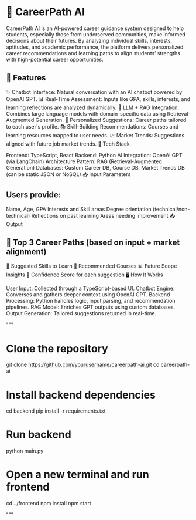 # 💼 CareerPath AI

CareerPath AI is an AI-powered career guidance system designed to help students, especially those from underserved communities, make informed decisions about their futures. By analyzing individual skills, interests, aptitudes, and academic performance, the platform delivers personalized career recommendations and learning paths to align students’ strengths with high-potential career opportunities.

## 🚀 Features

✨ Chatbot Interface: Natural conversation with an AI chatbot powered by OpenAI GPT.
📊 Real-Time Assessment: Inputs like GPA, skills, interests, and learning reflections are analyzed dynamically.
🧠 LLM + RAG Integration: Combines large language models with domain-specific data using Retrieval-Augmented Generation.
🔎 Personalized Suggestions: Career paths tailored to each user's profile.
📚 Skill-Building Recommendations: Courses and learning resources mapped to user needs.
📈 Market Trends: Suggestions aligned with future job market trends.
🧰 Tech Stack

Frontend: TypeScript, React
Backend: Python
AI Integration: OpenAI GPT (via LangChain)
Architecture Pattern: RAG (Retrieval-Augmented Generation)
Databases: Custom Career DB, Course DB, Market Trends DB (can be static JSON or NoSQL)
📥 Input Parameters

## Users provide:

Name, Age, GPA
Interests and Skill areas
Degree orientation (technical/non-technical)
Reflections on past learning
Areas needing improvement
📤 Output

## 📌 Top 3 Career Paths (based on input + market alignment)
🧭 Suggested Skills to Learn
📘 Recommended Courses
📊 Future Scope Insights
🧮 Confidence Score for each suggestion
🖥️ How It Works

User Input: Collected through a TypeScript-based UI.
Chatbot Engine: Converses and gathers deeper context using OpenAI GPT.
Backend Processing: Python handles logic, input parsing, and recommendation pipelines.
RAG Model: Enriches GPT outputs using custom databases.
Output Generation: Tailored suggestions returned in real-time.


"""
# Clone the repository
git clone https://github.com/yourusername/careerpath-ai.git
cd careerpath-ai

# Install backend dependencies
cd backend
pip install -r requirements.txt

# Run backend
python main.py

# Open a new terminal and run frontend
cd ../frontend
npm install
npm start

"""

